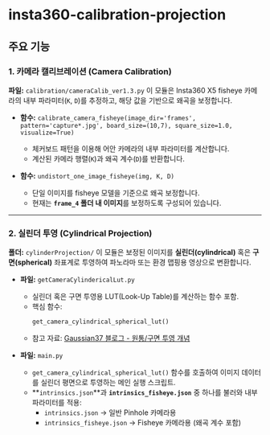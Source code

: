 # insta360-calibration-projection

## 주요 기능

### 1. 카메라 캘리브레이션 (Camera Calibration)

**파일:** `calibration/cameraCalib_ver1.3.py` 
이 모듈은 Insta360 X5 fisheye 카메라의 내부 파라미터(`K`, `D`)를 추정하고, 해당 값을 기반으로 왜곡을 보정합니다.

- **함수:** `calibrate_camera_fisheye(image_dir='frames', pattern='capture*.jpg', board_size=(10,7), square_size=1.0, visualize=True)`
  - 체커보드 패턴을 이용해 어안 카메라의 내부 파라미터를 계산합니다.
  - 계산된 카메라 행렬(`K`)과 왜곡 계수(`D`)를 반환합니다.

- **함수:** `undistort_one_image_fisheye(img, K, D)`
  - 단일 이미지를 fisheye 모델을 기준으로 왜곡 보정합니다.
  - 현재는 **`frame_4` 폴더 내 이미지**를 보정하도록 구성되어 있습니다.

---

### 2. 실린더 투영 (Cylindrical Projection)

**폴더:** `cylinderProjection/` 
이 모듈은 보정된 이미지를 **실린더(cylindrical)** 혹은 **구면(spherical)** 좌표계로 투영하여 
파노라마 또는 환경 맵핑용 영상으로 변환합니다.

- **파일:** `getCameraCylindericalLut.py`
  - 실린더 혹은 구면 투영용 LUT(Look-Up Table)를 계산하는 함수 포함.
  - 핵심 함수: 
    ```python
    get_camera_cylindrical_spherical_lut()
    ```
  - 참고 자료: 
    [Gaussian37 블로그 - 원통/구면 투영 개념](https://gaussian37.github.io/vision-concept-spherical_projection/#%EC%9B%90%ED%86%B5-%ED%88%AC%EC%98%81%EB%B2%95-%EC%A0%81%EC%9A%A9-%EB%B0%A9%EB%B2%95-1)

- **파일:** `main.py`
  - `get_camera_cylindrical_spherical_lut()` 함수를 호출하여 
    이미지 데이터를 실린더 평면으로 투영하는 메인 실행 스크립트.
  - **`intrinsics.json`**과 **`intrinsics_fisheye.json`** 중 하나를 불러와 내부 파라미터를 적용:
    - `intrinsics.json` → 일반 Pinhole 카메라용 
    - `intrinsics_fisheye.json` → Fisheye 카메라용 (왜곡 계수 포함)
